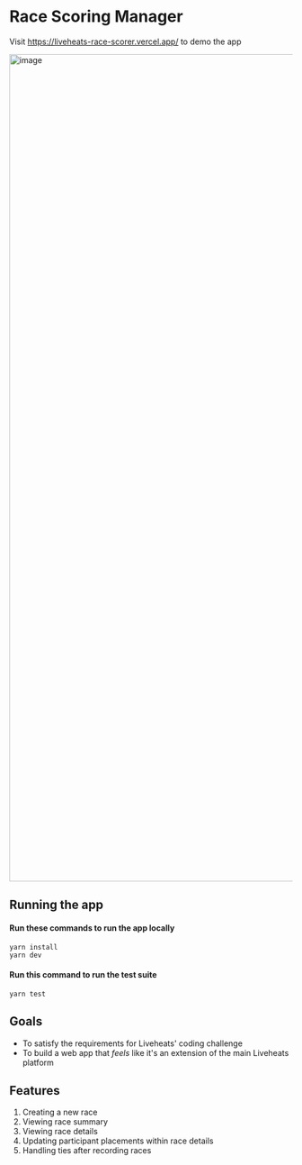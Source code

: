 # Race Scoring Manager
Visit https://liveheats-race-scorer.vercel.app/ to demo the app

<img width="1469" alt="image" src="https://github.com/user-attachments/assets/b957eb8a-fa5f-434a-922c-2e242056bbdd" />

## Running the app

#### Run these commands to run the app locally
```
yarn install
yarn dev
```

#### Run this command to run the test suite
```
yarn test
```

## Goals
- To satisfy the requirements for Liveheats' coding challenge
- To build a web app that _feels_ like it's an extension of the main Liveheats platform

## Features
1. Creating a new race
2. Viewing race summary
3. Viewing race details
4. Updating participant placements within race details
5. Handling ties after recording races

